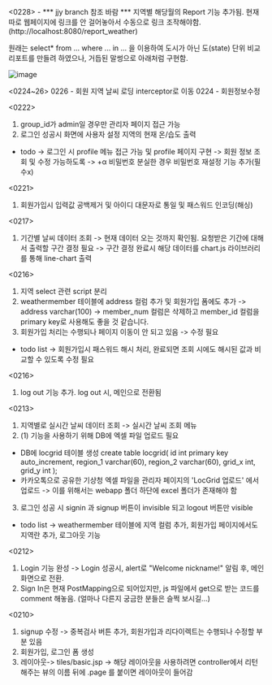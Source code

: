 <0228> - *** jjy branch 참조 바람 ***
지역별 해당월의 Report 기능 추가됨.
현재 따로 웹페이지에 링크를 안 걸어놓아서 수동으로 링크 조작해야함. (http://localhost:8080/report_weather)

원래는 select* from ... where ... in ... 을 이용하여 도시가 아닌 도(state) 단위 비교 리포트를 만들려 하였으나, 
거듭된 말썽으로 아래처럼 구현함.

![image](https://user-images.githubusercontent.com/11862386/155903929-651d35d8-614e-4b37-8e10-e208863112aa.png)

<0224~26>
0226 - 회원 지역 날씨 로딩 interceptor로 이동
0224 - 회원정보수정

<0222>
1. group_id가 admin일 경우만 관리자 페이지 접근 가능
2. 로그인 성공시 화면에 사용자 설정 지역의 현재 온/습도 출력
* todo 
-> 로그인 시 profile 메뉴 접근 가능 및 profile 페이지 구현 -> 회원 정보 조회 및 수정 가능하도록
-> +α 비밀번호 분실한 경우 비밀번호 재설정 기능 추가(필수x)

<0221>
1. 회원가입시 입력값 공백제거 및 아이디 대문자로 통일 및 패스워드 인코딩(해싱)

<0217>
1. 기간별 날씨 데이터 조회
-> 현재 데이터 오는 것까지 확인됨. 요청받은 기간에 대해서 출력할 구간 결정 필요
-> 구간 결정 완료시 해당 데이터를 chart.js 라이브러리를 통해 line-chart 출력


<0216>
1. 지역 select 관련 script 분리
2. weathermember 테이블에 address 컬럼 추가 및 회원가입 폼에도 추가 -> address varchar(100)
   -> member_num 컬럼은 삭제하고 member_id 컬럼을 primary key로 사용해도 좋을 것 같습니다.
3. 회원가입 처리는 수행되나 페이지 이동이 안 되고 있음 -> 수정 필요
* todo list -> 회원가입시 패스워드 해시 처리, 완료되면 조회 시에도 해시된 값과 비교할 수 있도록 수정 필요


<0216>
1. log out 기능 추가. log out 시, 메인으로 전환됨 

<0213>
1. 지역별로 실시간 날씨 데이터 조회 -> 실시간 날씨 조회 메뉴
2. (1) 기능을 사용하기 위해 DB에 엑셀 파일 업로드 필요
- DB에 locgrid 테이블 생성
create table locgrid(
	id int primary key auto_increment,
	region_1 varchar(60),
	region_2 varchar(60),
	grid_x int,
	grid_y int
);
- 카카오톡으로 공유한 기상청 엑셀 파일을 관리자 페이지의 'LocGrid 업로드' 에서 업로드 -> 이를 위해서는 webapp 폴더 하단에 excel 폴더가 존재해야 함
3. 로그인 성공 시 signin 과 signup 버튼이 invisible 되고 logout 버튼만 visible
* todo list -> weathermember 테이블에 지역 컬럼 추가, 회원가입 페이지에서도 지역란 추가, 로그아웃 기능

<0212>
1. Login 기능 완성 -> Login 성공시, alert로 "Welcome nickname!" 알림 후, 메인 화면으로 전환.
2. Sign In은 현재 PostMapping으로 되어있지만, js 파일에서 get으로 받는 코드를 comment 해놓음. (얼마나 다른지 궁금한 분들은 슬쩍 보시길...)

<0210>
1. signup 수정 -> 중복검사 버튼 추가, 회원가입과 리다이렉트는 수행되나 수정할 부분 있음
2. 회원가입, 로그인 폼 생성
3. 레이아웃-> tiles/basic.jsp -> 해당 레이아웃을 사용하려면 controller에서 리턴해주는 뷰의 이름 뒤에 .page 를 붙이면 레이아웃이 들어감 

